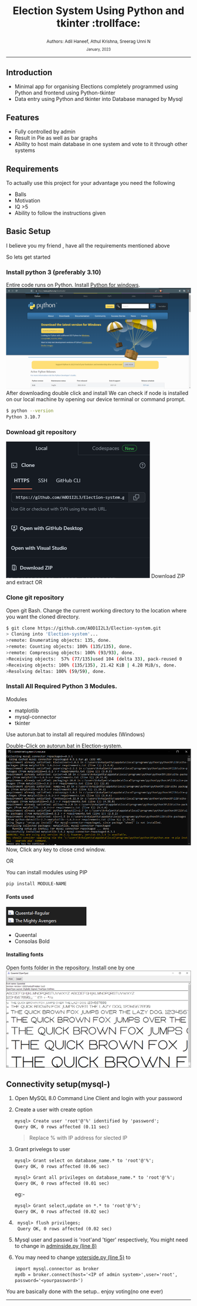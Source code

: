 <div align="center">

  <h1> Election  System Using Python and tkinter :trollface:</h1>
  
<sub>Authors: <a>Adil Haneef, Athul Krishna, Sreerag Unni N </a><br>
<small> January, 2023</small></sub>

</div>

---

## Introduction 


 - Minimal app for organising Elections completely programmed using Python and frontend using Python-tkinter
 - Data entry using Python and tkinter into Database managed by Mysql
  
## Features
- Fully controlled by admin 
- Result in Pie as well as bar graphs
- Ability to host main database in one system and vote to it through other systems
  
## Requirements
To actually use this project for your advantage you need the following
- Balls
- Motivation
- IQ >5
- Ability to follow the instructions given

## Basic Setup
I believe you my friend , have all the requirements mentioned above

So lets get started 

### Install python 3 (preferably 3.10)
Entire code runs on Python. Install [Python for windows](https://www.python.org/downloads/).
![Python download](assets/download_python.png)
After downloading double click and install
We can check if node is installed on our local machine by opening our device terminal or command prompt.
```sh
$ python --version
Python 3.10.7
```

### Download git repository
![Download repository](assets/download_repo.png)
Download ZIP and extract OR
### Clone git repository
Open git Bash.
Change the current working directory to the location where you want the cloned directory.
```sh
$ git clone https://github.com/A0D1I2L3/Election-system.git
> Cloning into 'Election-system'...
>remote: Enumerating objects: 135, done.
>remote: Counting objects: 100% (135/135), done.
>remote: Compressing objects: 100% (93/93), done.
>Receiving objects:  57% (77/135)used 104 (delta 33), pack-reused 0
>Receiving objects: 100% (135/135), 21.42 KiB | 4.28 MiB/s, done.
>Resolving deltas: 100% (59/59), done.
```

### Install All Required Python 3 Modules.

Modules

  - matplotlib
  - mysql-connector
  - tkinter

Use autorun.bat to install all required modules (Windows)

Double-Click on autorun.bat in Election-system.
![autorun install](assets/running_autorun.png)
Now, Click any key to close cmd window.

OR

You can install modules using PIP
```
pip install MODULE-NAME
```


#### Fonts used
![Fonts](assets/fonts.png)
- Queental
- Consolas Bold

#### Installing fonts

Open fonts folder in the repository.
Install one by one
![installing fonts](assets/installing_fonts.png)


## Connectivity setup(mysql-)

1. Open MySQL 8.0 Command Line Client and login with your password
2. Create a user with create option
    ```
    mysql> Create user 'root'@'%' identified by 'password';
    Query OK, 0 rows affected (0.11 sec)
    ```
    >Replace % with IP address for slected  IP
3. Grant privelegs to user
    ```
    mysql> Grant select on database_name.* to 'root'@'%';
    Query OK, 0 rows affected (0.06 sec)
    ```
    ```
    mysql> Grant all privileges on database_name.* to 'root'@'%';
    Query OK, 0 rows affected (0.01 sec)
    ```
    eg:-
    ```
    mysql> Grant select,update on *.* to 'root'@'%';
    Query OK, 0 rows affected (0.02 sec)
    ```
4. ```
    mysql> flush privileges;
    Query OK, 0 rows affected (0.02 sec)
    ```
5. Mysql user and passwd is 'root'and 'tiger' respectively, You might need to change in [adminside.py (line 8)](adminside.py) 
   
6. You may need to change [voterside.py (line 5)](voterside.py) to
    ```
    import mysql.connector as broker
    mydb = broker.connect(host='<IP of admin system>',user='root', password='<yourpassword>')
    ```

<p>You are basically done with the setup.. enjoy voting(no one ever)</p>

---
